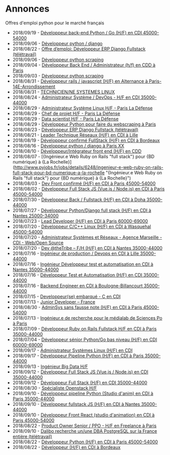 # Annonces

Offres d'emploi python pour le marché français

* 2018/09/19 - [Développeur back-end Python / Go (H/F) en CDI 45000-54000](http://www.pyjobs.fr/jobs/details/6282/developpeur-back-end-python-go-h-f-en-cdi-45000-54000 "Développeur back-end Python / Go (H/F) en CDI 45000-54000")
* 2018/09/06 - [Développeur python / django](http://www.pyjobs.fr/jobs/details/6271/developpeur-python-django "Développeur python / django")
* 2018/08/22 - [Offre d’emploi: Développeur ERP Django Fullstack (télétravail)](http://www.pyjobs.fr/jobs/details/6253/offre-demploi-developpeur-erp-django-fullstack-teletravail "Offre d’emploi: Développeur ERP Django Fullstack (télétravail)")
* 2018/09/06 - [Développeur python scraping](http://www.pyjobs.fr/jobs/details/6270/developpeur-python-scraping "Développeur python scraping")
* 2018/09/04 - [Développeur Back End / Administrateur (h/f) en CDD à Paris](http://www.pyjobs.fr/jobs/details/6269/developpeur-back-end-administrateur-h-f-en-cdd-a-paris "Développeur Back End / Administrateur (h/f) en CDD à Paris")
* 2018/09/03 - [Développeur python scraping](http://www.pyjobs.fr/jobs/details/6268/developpeur-python-scraping "Développeur python scraping")
* 2018/08/31 - [Développeur rails / javascript (H/F) en Alternance à Paris-14E-Arrondissement](http://www.pyjobs.fr/jobs/details/6267/developpeur-rails-javascript-h-f-en-alternance-a-paris-14e-arrondissement "Développeur rails / javascript (H/F) en Alternance à Paris-14E-Arrondissement")
* 2018/08/31 - [TECHNICIEN/NE SYSTEMES LINUX](http://www.pyjobs.fr/jobs/details/6266/technicien-ne-systemes-linux "TECHNICIEN/NE SYSTEMES LINUX")
* 2018/08/24 - [Administrateur Système / DevOps - H/F en CDI 35000-44000](http://www.pyjobs.fr/jobs/details/6258/administrateur-systeme-devops-h-f-en-cdi-35000-44000 "Administrateur Système / DevOps - H/F en CDI 35000-44000")
* 2018/08/29 - [Administrateur Système Linux H/F - Paris La Défense](http://www.pyjobs.fr/jobs/details/6262/administrateur-systeme-linux-h-f-paris-la-defense "Administrateur Système Linux H/F - Paris La Défense")
* 2018/08/29 - [Chef de projet H/F - Paris La Défense](http://www.pyjobs.fr/jobs/details/6263/chef-de-projet-h-f-paris-la-defense "Chef de projet H/F - Paris La Défense")
* 2018/08/29 - [Data scientist H/F - Paris La Défense](http://www.pyjobs.fr/jobs/details/6261/data-scientist-h-f-paris-la-defense "Data scientist H/F - Paris La Défense")
* 2018/08/29 - [Développeur Python pour faire du webscraping à Paris](http://www.pyjobs.fr/jobs/details/6260/developpeur-python-pour-faire-du-webscraping-a-paris "Développeur Python pour faire du webscraping à Paris")
* 2018/08/23 - [Développeur ERP Django Fullstack (télétravail)](http://www.pyjobs.fr/jobs/details/6257/developpeur-erp-django-fullstack-teletravail "Développeur ERP Django Fullstack (télétravail)")
* 2018/08/21 - [Leader Technique Réseaux (H/F) en CDI à Lille](http://www.pyjobs.fr/jobs/details/6252/leader-technique-reseaux-h-f-en-cdi-a-lille "Leader Technique Réseaux (H/F) en CDI à Lille")
* 2018/08/19 - [Développeur confirmé FullStack (H/F) en CDI à Bordeaux](http://www.pyjobs.fr/jobs/details/6251/developpeur-confirme-fullstack-h-f-en-cdi-a-bordeaux "Développeur confirmé FullStack (H/F) en CDI à Bordeaux")
* 2018/08/16 - [Développeur python / django à Paris XX](http://www.pyjobs.fr/jobs/details/6250/developpeur-python-django-a-paris-xx "Développeur python / django à Paris XX")
* 2018/08/10 - [Développeur/Intégrateur front end (H/F) en CDD](http://www.pyjobs.fr/jobs/details/6249/developpeur-integrateur-front-end-h-f-en-cdd "Développeur/Intégrateur front end (H/F) en CDD")
* 2018/08/07 - [{Ingénieur.e Web Ruby on Rails "full stack"} pour {BD numérique} à {La Rochelle}](http://www.pyjobs.fr/jobs/details/6248/ingenieur-e-web-ruby-on-rails-full-stack-pour-bd-numerique-a-la-rochelle "{Ingénieur.e Web Ruby on Rails "full stack"} pour {BD numérique} à {La Rochelle}")
* 2018/08/03 - [Dev Front confirmé (H/F) en CDI à Paris 45000-54000](http://www.pyjobs.fr/jobs/details/6247/dev-front-confirme-h-f-en-cdi-a-paris-45000-54000 "Dev Front confirmé (H/F) en CDI à Paris 45000-54000")
* 2018/08/02 - [Développeur Full Stack JS (Vue.js / Node.js) en CDI à Paris 45000-54000](http://www.pyjobs.fr/jobs/details/6246/developpeur-full-stack-js-vue-js-node-js-en-cdi-a-paris-45000-54000 "Développeur Full Stack JS (Vue.js / Node.js) en CDI à Paris 45000-54000")
* 2018/07/30 - [Développeur Back / Fullstack (H/F) en CDI à Doha 35000-44000](http://www.pyjobs.fr/jobs/details/6245/developpeur-back-fullstack-h-f-en-cdi-a-doha-35000-44000 "Développeur Back / Fullstack (H/F) en CDI à Doha 35000-44000")
* 2018/07/27 - [Développeur Python/Django full stack (H/F) en CDI à Nantes 25000-34000](http://www.pyjobs.fr/jobs/details/6244/developpeur-python-django-full-stack-h-f-en-cdi-a-nantes-25000-34000 "Développeur Python/Django full stack (H/F) en CDI à Nantes 25000-34000")
* 2018/07/23 - [Lead Developer (H/F) en CDI à Paris 60000-69000](http://www.pyjobs.fr/jobs/details/6243/lead-developer-h-f-en-cdi-a-paris-60000-69000 "Lead Developer (H/F) en CDI à Paris 60000-69000")
* 2018/07/20 - [Développeur C/C++ Linux (H/F) en CDI à Wasquehal 45000-54000](http://www.pyjobs.fr/jobs/details/6242/developpeur-c-c-linux-h-f-en-cdi-a-wasquehal-45000-54000 "Développeur C/C++ Linux (H/F) en CDI à Wasquehal 45000-54000")
* 2018/07/20 - [Administrateur Systèmes et Réseaux - Agence Marseille - CDI - Web/Open Source](http://www.pyjobs.fr/jobs/details/6241/administrateur-systemes-et-reseaux-agence-marseille-cdi-web-open-source "Administrateur Systèmes et Réseaux - Agence Marseille - CDI - Web/Open Source")
* 2018/07/20 - [Dev @theTribe – F/H (H/F) en CDI à Nantes 35000-44000](http://www.pyjobs.fr/jobs/details/6240/dev-thetribe-f-h-h-f-en-cdi-a-nantes-35000-44000 "Dev @theTribe – F/H (H/F) en CDI à Nantes 35000-44000")
* 2018/07/16 - [Ingénieur de production / Devops en CDI à Lille 35000-44000](http://www.pyjobs.fr/jobs/details/6236/ingenieur-de-production-devops-en-cdi-a-lille-35000-44000 "Ingénieur de production / Devops en CDI à Lille 35000-44000")
* 2018/07/16 - [Ingénieur Développeur test et automatisation en CDI à Nantes 35000-44000](http://www.pyjobs.fr/jobs/details/6239/ingenieur-developpeur-test-et-automatisation-en-cdi-a-nantes-35000-44000 "Ingénieur Développeur test et automatisation en CDI à Nantes 35000-44000")
* 2018/07/16 - [Développeur Test et Automatisation (H/F) en CDI 35000-44000](http://www.pyjobs.fr/jobs/details/6238/developpeur-test-et-automatisation-h-f-en-cdi-35000-44000 "Développeur Test et Automatisation (H/F) en CDI 35000-44000")
* 2018/07/16 - [Backend Engineer en CDI à Boulogne-Billancourt 35000-44000](http://www.pyjobs.fr/jobs/details/6237/backend-engineer-en-cdi-a-boulogne-billancourt-35000-44000 "Backend Engineer en CDI à Boulogne-Billancourt 35000-44000")
* 2018/07/15 - [Developpeur(se) embarqué - C en CDI](http://www.pyjobs.fr/jobs/details/6235/developpeur-se-embarque-c-en-cdi "Developpeur(se) embarqué - C en CDI")
* 2018/07/13 - [Junior Developer – France](http://www.pyjobs.fr/jobs/details/6234/junior-developer-france "Junior Developer – France")
* 2018/08/30 - [AdminSys sans fausse note (H/F) en CDI à Paris 45000-54000](http://www.pyjobs.fr/jobs/details/6265/adminsys-sans-fausse-note-h-f-en-cdi-a-paris-45000-54000 "AdminSys sans fausse note (H/F) en CDI à Paris 45000-54000")
* 2018/07/13 - [Ingénieur.e de recherche pour le médialab de Sciences Po à Paris](http://www.pyjobs.fr/jobs/details/6233/ingenieur-e-de-recherche-pour-le-medialab-de-sciences-po-a-paris "Ingénieur.e de recherche pour le médialab de Sciences Po à Paris")
* 2018/07/09 - [Développeur Ruby on Rails Fullstack  H/F en CDI à Paris 35000-44000](http://www.pyjobs.fr/jobs/details/6232/developpeur-ruby-on-rails-fullstack-h-f-en-cdi-a-paris-35000-44000 "Développeur Ruby on Rails Fullstack  H/F en CDI à Paris 35000-44000")
* 2018/07/04 - [Développeur sénior Python/Go bas niveau (H/F) en CDI 60000-69000](http://www.pyjobs.fr/jobs/details/6229/developpeur-senior-python-go-bas-niveau-h-f-en-cdi-60000-69000 "Développeur sénior Python/Go bas niveau (H/F) en CDI 60000-69000")
* 2018/09/17 - [Administrateur Systèmes Linux (H/F) en CDI](http://www.pyjobs.fr/jobs/details/6280/administrateur-systemes-linux-h-f-en-cdi "Administrateur Systèmes Linux (H/F) en CDI")
* 2018/09/17 - [Développeur Pipeline Python (H/F) en CDI à Paris 35000-44000](http://www.pyjobs.fr/jobs/details/6281/developpeur-pipeline-python-h-f-en-cdi-a-paris-35000-44000 "Développeur Pipeline Python (H/F) en CDI à Paris 35000-44000")
* 2018/09/13 - [Ingénieur Big Data H/F](http://www.pyjobs.fr/jobs/details/6279/ingenieur-big-data-h-f "Ingénieur Big Data H/F")
* 2018/09/12 - [Développeur Full Stack JS (Vue.js / Node.js) en CDI 35000-44000](http://www.pyjobs.fr/jobs/details/6277/developpeur-full-stack-js-vue-js-node-js-en-cdi-35000-44000 "Développeur Full Stack JS (Vue.js / Node.js) en CDI 35000-44000")
* 2018/09/12 - [Développeur Full Stack (H/F) en CDI 35000-44000](http://www.pyjobs.fr/jobs/details/6278/developpeur-full-stack-h-f-en-cdi-35000-44000 "Développeur Full Stack (H/F) en CDI 35000-44000")
* 2018/08/30 - [Spécialiste Openstack H/F](http://www.pyjobs.fr/jobs/details/6264/specialiste-openstack-h-f "Spécialiste Openstack H/F")
* 2018/09/10 - [Développeur pipeline Python (Studio d'anim) en CDI à Paris 35000-44000](http://www.pyjobs.fr/jobs/details/6274/developpeur-pipeline-python-studio-danim-en-cdi-a-paris-35000-44000 "Développeur pipeline Python (Studio d'anim) en CDI à Paris 35000-44000")
* 2018/09/10 - [Développeur fullstack JS (H/F) en CDI à Nantes 35000-44000](http://www.pyjobs.fr/jobs/details/6276/developpeur-fullstack-js-h-f-en-cdi-a-nantes-35000-44000 "Développeur fullstack JS (H/F) en CDI à Nantes 35000-44000")
* 2018/09/10 - [Développeur Front React (studio d'animation) en CDI à Paris 45000-54000](http://www.pyjobs.fr/jobs/details/6275/developpeur-front-react-studio-danimation-en-cdi-a-paris-45000-54000 "Développeur Front React (studio d'animation) en CDI à Paris 45000-54000")
* 2018/08/22 - [Product Owner Senior / PPO - H/F en Freelance à Paris](http://www.pyjobs.fr/jobs/details/6254/product-owner-senior-ppo-h-f-en-freelance-a-paris "Product Owner Senior / PPO - H/F en Freelance à Paris")
* 2018/09/10 - [Dalibo recherche un/une DBA PostgreSQL sur la France entière (télétravail)](http://www.pyjobs.fr/jobs/details/6273/dalibo-recherche-un-une-dba-postgresql-sur-la-france-entiere-teletravail "Dalibo recherche un/une DBA PostgreSQL sur la France entière (télétravail)")
* 2018/08/22 - [Développeur Python (H/F) en CDI à Paris 45000-54000](http://www.pyjobs.fr/jobs/details/6256/developpeur-python-h-f-en-cdi-a-paris-45000-54000 "Développeur Python (H/F) en CDI à Paris 45000-54000")
* 2018/08/22 - [Développeur (H/F) en CDI à Bordeaux](http://www.pyjobs.fr/jobs/details/6255/developpeur-h-f-en-cdi-a-bordeaux "Développeur (H/F) en CDI à Bordeaux")


